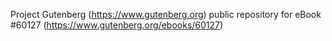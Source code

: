 Project Gutenberg (https://www.gutenberg.org) public repository for eBook #60127 (https://www.gutenberg.org/ebooks/60127)
